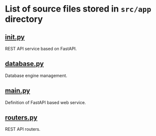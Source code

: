 # List of source files stored in `src/app` directory

## [__init__.py](__init__.py)
REST API service based on FastAPI.

## [database.py](database.py)
Database engine management.

## [main.py](main.py)
Definition of FastAPI based web service.

## [routers.py](routers.py)
REST API routers.


